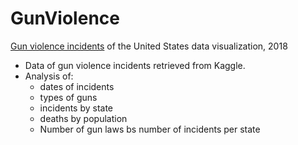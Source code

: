 # GunViolence
[Gun violence incidents](https://garywhi.github.io/GunViolence/) of the United States data visualization, 2018
* Data of gun violence incidents retrieved from Kaggle.
* Analysis of:
    * dates of incidents
    * types of guns
    * incidents by state
    * deaths by population
    * Number of gun laws bs number of incidents per state